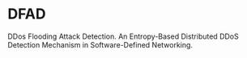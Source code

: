 # DFAD
DDos Flooding Attack Detection.
An Entropy-Based Distributed DDoS Detection Mechanism in Software-Defined Networking.

